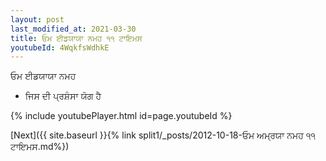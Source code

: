```yaml
---
layout: post
last_modified_at: 2021-03-30
title: ਓਮ ਈਡਯਾਯਾ ਨਮਹ ੧੧ ਟਾਇਮਸ
youtubeId: 4WqkfsWdhkE
---
```

 
 
 ਓਮ ਈਡਯਾਯਾ ਨਮਹ  
 
 -  ਜਿਸ ਦੀ ਪ੍ਰਸ਼ੰਸਾ ਯੋਗ ਹੈ 
 
  
 
  
 
 
 
 
 
 


{% include youtubePlayer.html id=page.youtubeId %}
 
[Next]({{ site.baseurl }}{% link  split1/_posts/2012-10-18-ਓਮ ਅਮ੍ਰਯਾ ਨਮਹ ੧੧ ਟਾਇਮਸ.md%})
 
